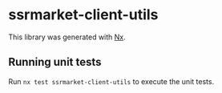 # ssrmarket-client-utils

This library was generated with [Nx](https://nx.dev).

## Running unit tests

Run `nx test ssrmarket-client-utils` to execute the unit tests.
